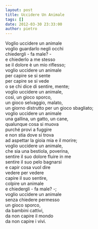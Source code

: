 ```yaml
---
layout: post
title: Uccidere Un Animale
tags: []
date: 2012-03-30 23:33:00
author: pietro
---
```

Voglio uccidere un animale<br/>voglio guardarlo negli occhi<br/>chiedergli - fa male? -<br/>e chiederlo a me stesso<br/>se il dolore è un mio riflesso;<br/>voglio uccidere un animale<br/>per capire se si sente<br/>per capire se si vede<br/>o se chi dice di sentire, mente;<br/>voglio uccidere un animale,<br/>così, un gioco sporco,<br/>un gioco selvaggio, malato,<br/>un giorno distrutto per un gioco sbagliato;<br/>voglio uccidere un animale<br/>una gallina, un gatto, un cane,<br/>qualunque cosa si muova<br/>purché provi a fuggire<br/>e non stia dove si trova<br/>ad aspettar la gioia mia e il morire;<br/>voglio uccidere un animale,<br/>che sia una bestiola, poverina,<br/>sentire il suo dolore fluire in me<br/>sentire il suo pelo bagnarsi<br/>e capir cosa vuol dire<br/>vedere per vedere<br/>capire il suo sentire,<br/>colpire un animale<br/>e chiedergli - fa male? -;<br/>voglio uccidere un animale<br/>senza chiedere permesso<br/>un gioco sporco,<br/>da bambini cattivi,<br/>da non capire il mondo<br/>da non capire i vivi.
